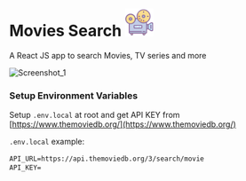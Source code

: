 

# Movies Search <img src="./src/assets/logo.svg" alt="logo" width="50" />
A React JS app to search Movies, TV series and more



![Screenshot_1](https://user-images.githubusercontent.com/17146817/118800843-cd6f0e00-b8b9-11eb-9fd9-b01bf2677ef7.png)

### Setup Environment Variables

Setup `.env.local` at root and get API KEY from [https://www.themoviedb.org/](https://www.themoviedb.org/)

`.env.local` example:
```
API_URL=https://api.themoviedb.org/3/search/movie
API_KEY=
```
